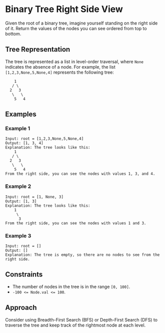 # Binary Tree Right Side View

Given the root of a binary tree, imagine yourself standing on the right side of it. Return the values of the nodes you can see ordered from top to bottom.

## Tree Representation

The tree is represented as a list in level-order traversal, where `None` indicates the absence of a node. For example, the list `[1,2,3,None,5,None,4]` represents the following tree:
```
    1
   / \
  2   3
   \   \
    5   4
```

## Examples

### Example 1
```
Input: root = [1,2,3,None,5,None,4]
Output: [1, 3, 4]
Explanation: The tree looks like this:
    1
   / \
  2   3
   \   \
    5   4
From the right side, you can see the nodes with values 1, 3, and 4.
```

### Example 2
```
Input: root = [1, None, 3]
Output: [1, 3]
Explanation: The tree looks like this:
    1
     \
      3
From the right side, you can see the nodes with values 1 and 3.
```

### Example 3
```
Input: root = []
Output: []
Explanation: The tree is empty, so there are no nodes to see from the right side.
```

## Constraints

- The number of nodes in the tree is in the range `[0, 100]`.
- `-100 <= Node.val <= 100`.

## Approach

Consider using Breadth-First Search (BFS) or Depth-First Search (DFS) to traverse the tree and keep track of the rightmost node at each level.
